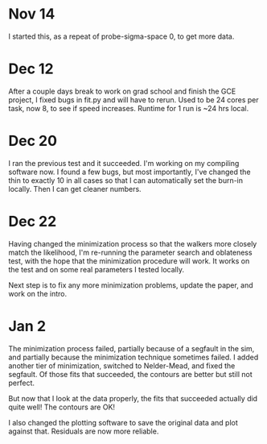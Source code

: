 # Nov 14

I started this, as a repeat of probe-sigma-space 0, to get more data.

# Dec 12

After a couple days break to work on grad school and finish the GCE project, I fixed bugs in fit.py and will have to rerun. Used to be 24 cores per task, now 8, to see if speed increases. Runtime for 1 run is ~24 hrs local.

# Dec 20

I ran the previous test and it succeeded. I'm working on my compiling software now. I found a few bugs, but most importantly, I've changed the thin to exactly 10 in all cases so that I can automatically set the burn-in locally. Then I can get cleaner numbers.

# Dec 22

Having changed the minimization process so that the walkers more closely match the likelihood, I'm re-running the parameter search and oblateness test, with the hope that the minimization procedure will work. It works on the test and on some real parameters I tested locally.

Next step is to fix any more minimization problems, update the paper, and work on the intro.

# Jan 2

The minimization process failed, partially because of a segfault in the sim, and partially because the minimization technique sometimes failed. I added another tier of minimization, switched to Nelder-Mead, and fixed the segfault. Of those fits that succeeded, the contours are better but still not perfect.

But now that I look at the data properly, the fits that succeeded actually did quite well! The contours are OK!

I also changed the plotting software to save the original data and plot against that. Residuals are now more reliable.